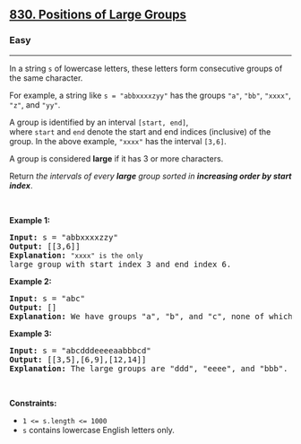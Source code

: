 <h2><a href="https://leetcode.com/problems/positions-of-large-groups/">830. Positions of Large Groups</a></h2><h3>Easy</h3><hr><div><p>In a string <code><font face="monospace">s</font></code>&nbsp;of lowercase letters, these letters form consecutive groups of the same character.</p>

<p>For example, a string like <code>s = "abbxxxxzyy"</code> has the groups <code>"a"</code>, <code>"bb"</code>, <code>"xxxx"</code>, <code>"z"</code>, and&nbsp;<code>"yy"</code>.</p>

<p>A group is identified by an interval&nbsp;<code>[start, end]</code>, where&nbsp;<code>start</code>&nbsp;and&nbsp;<code>end</code>&nbsp;denote the start and end&nbsp;indices (inclusive) of the group. In the above example,&nbsp;<code>"xxxx"</code>&nbsp;has the interval&nbsp;<code>[3,6]</code>.</p>

<p>A group is considered&nbsp;<strong>large</strong>&nbsp;if it has 3 or more characters.</p>

<p>Return&nbsp;<em>the intervals of every <strong>large</strong> group sorted in&nbsp;<strong>increasing order by start index</strong></em>.</p>

<p>&nbsp;</p>
<p><strong>Example 1:</strong></p>

<pre><strong>Input:</strong> s = "abbxxxxzzy"
<strong>Output:</strong> [[3,6]]
<strong>Explanation:</strong> <code>"xxxx" is the only </code>large group with start index 3 and end index 6.
</pre>

<p><strong>Example 2:</strong></p>

<pre><strong>Input:</strong> s = "abc"
<strong>Output:</strong> []
<strong>Explanation:</strong> We have groups "a", "b", and "c", none of which are large groups.
</pre>

<p><strong>Example 3:</strong></p>

<pre><strong>Input:</strong> s = "abcdddeeeeaabbbcd"
<strong>Output:</strong> [[3,5],[6,9],[12,14]]
<strong>Explanation:</strong> The large groups are "ddd", "eeee", and "bbb".
</pre>

<p>&nbsp;</p>
<p><strong>Constraints:</strong></p>

<ul>
	<li><code>1 &lt;= s.length &lt;= 1000</code></li>
	<li><code>s</code> contains lowercase English letters only.</li>
</ul>
</div>